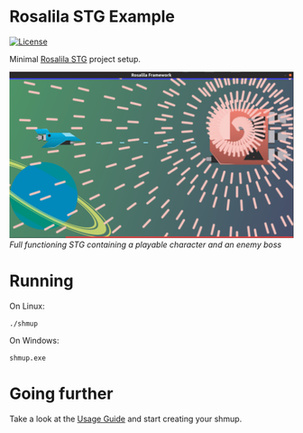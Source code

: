 # Rosalila STG Example
[![License](https://img.shields.io/badge/license-MIT-brightgreen.svg)](https://github.com/Rosalila/STGExample/blob/master/LICENSE)

Minimal [Rosalila STG](https://github.com/Rosalila/STG) project setup.

![Alt text](img/screenshot.png?raw=true)
_Full functioning STG containing a playable character and an enemy boss_

# Running

On Linux:

```
./shmup
```

On Windows:

```
shmup.exe
```

# Going further

Take a look at the [Usage Guide](https://github.com/Rosalila/STG#usage) and start creating your shmup.